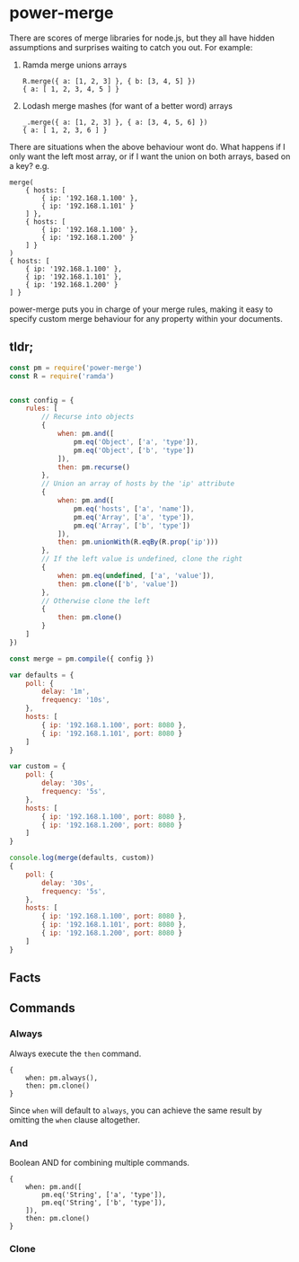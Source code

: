 # power-merge
There are scores of merge libraries for node.js, but they all have hidden assumptions and surprises waiting to catch you out. For example:

1. Ramda merge unions arrays
    ```
    R.merge({ a: [1, 2, 3] }, { b: [3, 4, 5] })
    { a: [ 1, 2, 3, 4, 5 ] }
    ```

1. Lodash merge mashes (for want of a better word) arrays
    ```
    _.merge({ a: [1, 2, 3] }, { a: [3, 4, 5, 6] })
    { a: [ 1, 2, 3, 6 ] }
    ```

There are situations when the above behaviour wont do. What happens if I only want the left most array, or if I want the union on both arrays, based on a key? e.g.
```
merge(
    { hosts: [
        { ip: '192.168.1.100' },
        { ip: '192.168.1.101' }
    ] },
    { hosts: [
        { ip: '192.168.1.100' },
        { ip: '192.168.1.200' }
    ] }
)
{ hosts: [
    { ip: '192.168.1.100' },
    { ip: '192.168.1.101' },
    { ip: '192.168.1.200' }
] }
```
power-merge puts you in charge of your merge rules, making it easy to specify custom merge behaviour for any property within your documents.

## tldr;
```js
const pm = require('power-merge')
const R = require('ramda')


const config = {
    rules: [
        // Recurse into objects
        {
            when: pm.and([
                pm.eq('Object', ['a', 'type']),
                pm.eq('Object', ['b', 'type'])
            ]),
            then: pm.recurse()
        },
        // Union an array of hosts by the 'ip' attribute
        {
            when: pm.and([
                pm.eq('hosts', ['a', 'name']),
                pm.eq('Array', ['a', 'type']),
                pm.eq('Array', ['b', 'type'])
            ]),
            then: pm.unionWith(R.eqBy(R.prop('ip')))
        },
        // If the left value is undefined, clone the right
        {
            when: pm.eq(undefined, ['a', 'value']),
            then: pm.clone(['b', 'value'])
        },
        // Otherwise clone the left
        {
            then: pm.clone()
        }
    ]
})

const merge = pm.compile({ config })

var defaults = {
    poll: {
        delay: '1m',
        frequency: '10s',
    },
    hosts: [
        { ip: '192.168.1.100', port: 8080 },
        { ip: '192.168.1.101', port: 8080 }
    ]
}

var custom = {
    poll: {
        delay: '30s',
        frequency: '5s',
    },
    hosts: [
        { ip: '192.168.1.100', port: 8080 },
        { ip: '192.168.1.200', port: 8080 }
    ]
}

console.log(merge(defaults, custom))
{
    poll: {
        delay: '30s',
        frequency: '5s',
    },
    hosts: [
        { ip: '192.168.1.100', port: 8080 },
        { ip: '192.168.1.101', port: 8080 },
        { ip: '192.168.1.200', port: 8080 }
    ]
}
```

## Facts

## Commands

### Always
Always execute the `then` command.
```
{
    when: pm.always(),
    then: pm.clone()
}
```
Since `when` will default to `always`, you can achieve the same result by omitting the `when` clause altogether.

### And
Boolean AND for combining multiple commands.
```
{
    when: pm.and([
        pm.eq('String', ['a', 'type']),
        pm.eq('String', ['b', 'type']),
    ]),
    then: pm.clone()
}
```
### Clone

